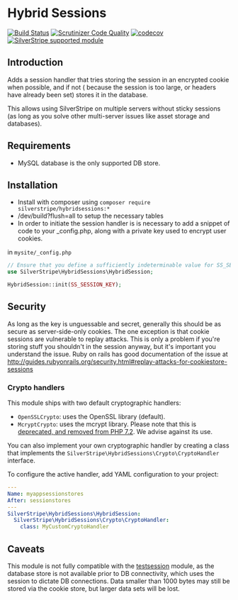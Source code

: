 # Hybrid Sessions

[![Build Status](https://travis-ci.org/silverstripe/silverstripe-hybridsessions.svg?branch=master)](https://travis-ci.org/silverstripe/silverstripe-hybridsessions)
[![Scrutinizer Code Quality](https://scrutinizer-ci.com/g/silverstripe/silverstripe-hybridsessions/badges/quality-score.png?b=master)](https://scrutinizer-ci.com/g/silverstripe/silverstripe-hybridsessions/?branch=master)
[![codecov](https://codecov.io/gh/silverstripe/silverstripe-hybridsessions/branch/master/graph/badge.svg)](https://codecov.io/gh/silverstripe/silverstripe-hybridsessions)
[![SilverStripe supported module](https://img.shields.io/badge/silverstripe-supported-0071C4.svg)](https://www.silverstripe.org/software/addons/silverstripe-commercially-supported-module-list/)

## Introduction

Adds a session handler that tries storing the session in an encrypted cookie when possible, and if not (
because the session is too large, or headers have already been set) stores it in the database.

This allows using SilverStripe on multiple servers without sticky sessions (as long as you solve other
multi-server issues like asset storage and databases).

## Requirements

 * MySQL database is the only supported DB store.

## Installation

* Install with composer using `composer require silverstripe/hybridsessions:*`
* /dev/build?flush=all to setup the necessary tables
* In order to initiate the session handler is is necessary to add a snippet of code to your
  \_config.php, along with a private key used to encrypt user cookies.

in `mysite/_config.php`

```php
// Ensure that you define a sufficiently indeterminable value for SS_SESSION_KEY in your `.env`
use SilverStripe\HybridSessions\HybridSession;

HybridSession::init(SS_SESSION_KEY);
```

## Security

As long as the key is unguessable and secret, generally this should be as secure as server-side-only cookies. The one
exception is that cookie sessions are vulnerable to replay attacks. This is only a problem if you're storing stuff you
shouldn't in the session anyway, but it's important you understand the issue. Ruby on rails has good documentation of
the issue at http://guides.rubyonrails.org/security.html#replay-attacks-for-cookiestore-sessions

### Crypto handlers

This module ships with two default cryptographic handlers:

* `OpenSSLCrypto`: uses the OpenSSL library (default).
* `McryptCrypto`: uses the mcrypt library. Please note that this is 
  [deprecated, and removed from PHP 7.2](https://secure.php.net/releases/7_2_0.php). We advise against its use.

You can also implement your own cryptographic handler by creating a class that implements the
`SilverStripe\HybridSessions\Crypto\CryptoHandler` interface.

To configure the active handler, add YAML configuration to your project:

```yaml
---
Name: myappsessionstores
After: sessionstores
---
SilverStripe\HybridSessions\HybridSession:
  SilverStripe\HybridSessions\Crypto\CryptoHandler:
    class: MyCustomCryptoHandler
```

## Caveats

This module is not fully compatible with the
[testsession](https://github.com/silverstripe-labs/silverstripe-testsession/) module, as the database
store is not available prior to DB connectivity, which uses the session to dictate DB connections.
Data smaller than 1000 bytes may still be stored via the cookie store, but larger data sets will be lost.
